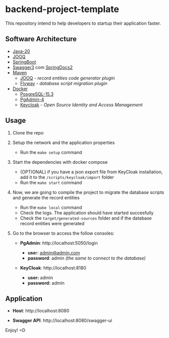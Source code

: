 # backend-project-template

This repository intend to help developers to startup their application faster.

## Software Architecture

- [Java-20](https://docs.oracle.com/en/java/javase/20/)
- [JOOQ](https://www.jooq.org/doc/3.18/manual/code-generation/codegen-advanced/codegen-config-database/codegen-database-catalog-and-schema-mapping/)
- [SpringBoot](https://spring.io/projects/spring-boot)
- [Swagger3](https://swagger.io/docs/specification/about/) com [SpringDocs2](https://springdoc.org/v2/)
- [Maven](https://maven.apache.org/guides/)
  - [JOOQ](https://www.jooq.org/doc/latest/manual/code-generation/codegen-maven/) - *record entities code generator plugin*
  - [Flyway](https://flywaydb.org/documentation/concepts/migrations.html) - *database script migration plugin* 
- [Docker](https://www.docker.com/)
  - [PosgreSQL-15.3](https://www.postgresql.org/docs/current/index.html)
  - [PgAdmin-4](https://www.pgadmin.org/docs/pgadmin4/latest/index.html)
  - [Keycloak](https://www.keycloak.org) - *Open Source Identity and Access Management*

## Usage

1. Clone the repo

2. Setup the network and the application properties
    - Run the `make setup` command
  
3. Start the dependencies with docker compose
    - (OPTIONAL) if you have a json export file from KeyCloak installation, add it to the `/scripts/keycloak/import` folder
    - Run the `make start` command  

4. Now, we are going to compile the project to migrate the database scripts and generate the record entities
    - Run the `make local` command
    - Check the logs. The application should have started succesfully
    - Check the `target/generated-sources` folder and if the database record entities were generated
  
5. Go to the browser to access the follow consoles:
    - **PgAdmin**: http://localhost:5050/login
      - **use**r: admin@admin.com
      - **password**: admin *(the same to connect to the database)*
      
    - **KeyCloak**: http://localhost:8180
      - **user:** admin
      - **password:** admin

## Application

  - **Host**: http://localhost:8080
  
  - **Swagger API**: http://localhost:8080/swagger-ui

Enjoy!
=D
